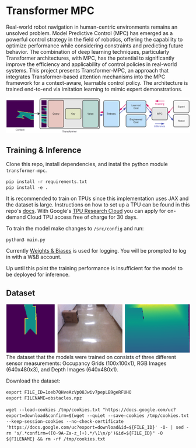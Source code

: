 # Transformer MPC
Real-world robot navigation in human-centric environments remains an unsolved problem. Model Predictive Control (MPC) has emerged as a powerful control strategy in the field of robotics, offering the capability to optimize performance while considering constraints and predicting future behavior. The combination of deep learning techniques, particularly Transformer architectures, with MPC, has the potential to significantly improve the efficiency and applicability of control policies in real-world systems. This project presents Transformer-MPC, an approach that integrates Transformer-based attention mechanisms into the MPC framework for a context-aware, learnable control policy. The architecture is trained end-to-end via imitation learning to mimic expert demonstrations.

![](https://github.com/J4nn1K/transformer-mpc/blob/main/docs/figures/architecture.png)

## Training & Inference
Clone this repo, install dependencies, and instal the python module `transformer-mpc`.
```
pip install -r requirements.txt
pip install -e .
```
It is recommended to train on TPUs since this implementation uses JAX and the dataset is large. Instructions on how to set up a TPU can be found in this repo's [docs](https://github.com/J4nn1K/transformer-mpc/tree/main/docs). With Google's [TPU Research Cloud](https://sites.research.google/trc/about/) you can apply for on-demand Cloud TPU access free of charge for 30 days.

To train the model make changes to `/src/config` and run:
```
python3 main.py
```
Currently [Weights & Biases](https://wandb.ai/site) is used for logging. You will be prompted to log in with a W&B account.

Up until this point the training performance is insufficient for the model to be deployed for inference.

## Dataset
![](https://github.com/J4nn1K/transformer-mpc/blob/main/docs/figures/data.png)
The dataset that the models were trained on consists of three different sensor measurements: Occupancy Grids (100x100x1), RGB Images (640x480x3), and Depth Images (640x480x1).

Download the dataset:
```
export FILE_ID=1oeb7QHveAzVp08Jwiv7pepLB9geRFUHO
export FILENAME=obstacles.npz

wget --load-cookies /tmp/cookies.txt "https://docs.google.com/uc?export=download&confirm=$(wget --quiet --save-cookies /tmp/cookies.txt --keep-session-cookies --no-check-certificate 'https://docs.google.com/uc?export=download&id=${FILE_ID}' -O- | sed -rn 's/.*confirm=([0-9A-Za-z_]+).*/\1\n/p')&id=${FILE_ID}" -O ${FILENAME} && rm -rf /tmp/cookies.txt
```